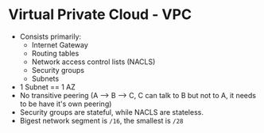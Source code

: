 # Virtual Private Cloud - VPC

- Consists primarily:
  - Internet Gateway
  - Routing tables
  - Network access control lists (NACLS)
  - Security groups
  - Subnets
- 1 Subnet == 1 AZ
- No transitive peering (A --> B --> C, C can talk to B but not to A, it needs to be have it's own peering)
- Security groups are stateful, while NACLS are stateless.
- Bigest network segment is `/16`, the smallest is `/28`